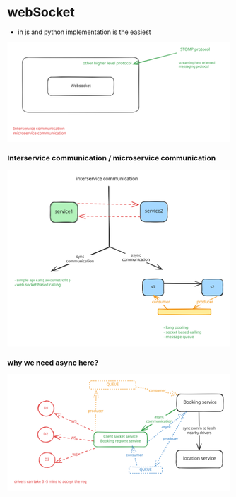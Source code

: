 # webSocket

* in js and python implementation is the easiest

<img src=".gitbook/assets/file.excalidraw (3).svg" alt="" class="gitbook-drawing">

### Interservice communication&#xD; / microservice communication

<img src=".gitbook/assets/file.excalidraw (1) (1).svg" alt="" class="gitbook-drawing">

### why we need async here?

<img src=".gitbook/assets/file.excalidraw (2) (1).svg" alt="" class="gitbook-drawing">
